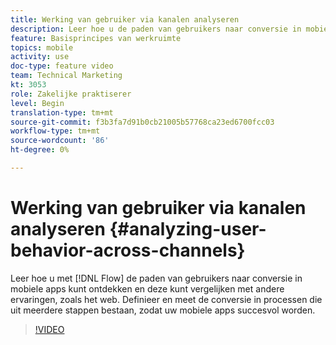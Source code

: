```yaml
---
title: Werking van gebruiker via kanalen analyseren
description: Leer hoe u de paden van gebruikers naar conversie in mobiele apps kunt ontdekken met behulp van Flow en deze kunt vergelijken met andere ervaringen, zoals web. Definieer en meet de conversie in processen die uit meerdere stappen bestaan, zodat uw mobiele apps succesvol worden.
feature: Basisprincipes van werkruimte
topics: mobile
activity: use
doc-type: feature video
team: Technical Marketing
kt: 3053
role: Zakelijke praktiserer
level: Begin
translation-type: tm+mt
source-git-commit: f3b3fa7d91b0cb21005b57768ca23ed6700fcc03
workflow-type: tm+mt
source-wordcount: '86'
ht-degree: 0%

---
```



# Werking van gebruiker via kanalen analyseren {#analyzing-user-behavior-across-channels}

Leer hoe u met [!DNL Flow] de paden van gebruikers naar conversie in mobiele apps kunt ontdekken en deze kunt vergelijken met andere ervaringen, zoals het web. Definieer en meet de conversie in processen die uit meerdere stappen bestaan, zodat uw mobiele apps succesvol worden.

>[!VIDEO](https://video.tv.adobe.com/v/27824/?quality=12)
